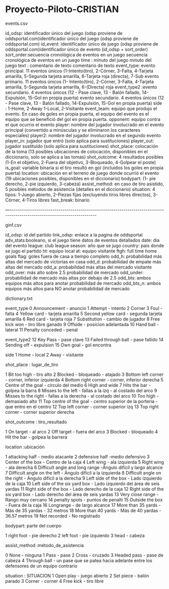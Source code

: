 # Proyecto-Piloto-CRISTIAN

events.csv

id_odsp: identificador único del juego (odsp proviene de oddsportal.com)identificador único del juego (odsp proviene de oddsportal.com)
id_event: identificador único de juego (odsp proviene de oddsportal.com)identificador único de evento (id_odsp + sort_order)
sort_order:secuencia cronológica de eventos en un juego secuencia cronológica de eventos en un juego
time : minuto del juego minuto del juego
text : comentario de texto comentario de texto
event_type: evento principal. 11 eventos únicos (1-Intento(tiro), 2-Córner, 3-Falta, 4-Tarjeta amarilla, 5-Segunda tarjeta amarilla, 6-Tarjeta roja (directa), 7-Sub evento primario. 11 eventos únicos (1- Intento(tiro), 2-Córner, 3-Falta, 4-Tarjeta amarilla, 5-Segunda tarjeta amarilla, 6-(Directa) roja
event_type2 :evento secundario. 4 eventos únicos (12 - Pase clave, 13 - Balón fallado, 14-Expulsión, 15-Gol en propia puerta) evento secundario. 4 eventos únicos (12 - Pase clave, 13 - Balón fallado, 14-Expulsión, 15-Gol en propia puerta)
side : 1-Home, 2-Away 1-Local, 2-Visitante
event_team: equipo que produjo el evento. En caso de goles en propia puerta, el equipo del evento es el equipo que se benefició del gol en propia puerta.
opponent: equipo contra el que ocurrio el evento
player: nombre del jugador involucrado en el evento principal (convertido a minúsculas y se eliminaron los caracteres especiales)
player2: nombre del jugador involucrado en el segundo evento
player_in: jugador que entró (solo aplica para sustituciones)
player_out: jugador sustituido (solo aplica para sustituciones)
shot_place: colocación de la toma (13 posibles ubicaciones de colocación, disponibles en el diccionario, solo se aplica a las tomas)
shot_outcome:  4 resultados posibles (1-En el objetivo, 2-Fuera del objetivo, 3-Bloqueado, 4-Golpear el poste)
is_goal: variable binaria si el tiro resultó en gol (incluidos los goles en propia puerta)
location: ubicación en el terreno de juego donde ocurrió el evento (19 ubicaciones posibles, disponibles en el diccionario)
bodypart:  (1- pie derecho, 2-pie izquierdo, 3-cabeza)
assist_method: en caso de tiro asistido, 5 posibles métodos de asistencia (detalles en el diccionario)
situation: 4 tipos: 1-Juego abierto, 2-Piezas fijas (excluyendo tiros libres directos), 3-Córner, 4-Tiros libres
fast_break: binario

—-------------------------------------------------------------------------------------------------------------------------


ginf.csv

id_odsp: id del partido
link_odsp: enlace a la pagina de oddsportal
adv_stats:booleano, si el juego tiene datos de eventos detallados
date: dia del evento
league: club league
season: año que se jugo
country: pais donde se jugo el partido
ht: equipo local
at: equipo visitante
ftgh: full time home goals
ftag: goles fuera de casa a tiempo completo
odd_h: probabilidad más altas del mercado de victorias en casa
odd_d: probabilidad de empate más altas del mercado
odd_a: probabilidad más altas del mercado visitante
odd_over: más alto sobre 2.5 probabilidad de mercado
odd_under: probabilidad de mercado más altas por debajo de 2.5
odd_bts: ambos equipos más altos para anotar probabilidad de mercado
odd_bts_n: ambos equipos más altos para NO anotar probabilidad de mercado

dictionary.txt

event_type
0	Announcement - anuncio
1	Attempt - intento
2	Corner
3	Foul - falta
4	Yellow card - tarjeta amarilla
5	Second yellow card - segunda tarjeta amarilla
6	Red card - tarjeta roja
7	Substitution - cambio de jugador
8	Free kick won - tiro libre ganado
9	Offside - posicion adelantada
10	Hand ball - lateral
11	Penalty conceded - penal


event_type2
12	Key Pass - pase clave
13	Failed through ball - pase fallido
14	Sending off - expulsion
15	Own goal - gol encontra


side
1	Home - local
2	Away - visitante


shot_place : lugar_de_tiro

1	Bit too high - tiro alto
2	Blocked - bloqueado - atajado
3	Bottom left corner - corner, inferior izquierda
4	Bottom right corner - corner, inferior derecha
5	Centre of the goal - circulo del medio
6	High and wide 
7	Hits the bar  - golpea la barra
8	Misses to the left - fallas a la izq - al costado del arco
9	Misses to the right - fallas a la derecha - al costado del arco
10	Too high - demasiado alto
11	Top centre of the goal - centro superior de la porteria - que entro en el centro
12	Top left corner - corner superior izq
13	Top right corner - corner superior derecha



shot_outcome : tiro_resultado

1	On target - al arco
2	Off target - fuera del arco
3	Blocked - bloqueado
4	Hit the bar - golpea la barrera


location :ubicación 

1 attacking half - medio atacante
2 defensive half -medio defensivo
3 Center of the box - Centro de la caja
4 Left wing - ala izquierda
5 Right wing - ala derecha
6 Difficult angle and long range -Ángulo difícil y largo alcance
7 Difficult angle on the left - Ángulo difícil a la izquierda
8 Difficult angle on the right - Ángulo difícil a la derecha
9 Left side of the box - Lado izquierdo de la caja
10 Left side of the six yard box - Lado izquierdo del área de seis yardas
11 Right side of the box - Lado derecho de la caja
12 Right side of the six yard box - Lado derecho del área de seis yardas
13 Very close range - Rango muy cercano
14 penalty spots - puntos de penalti
15 Outside the box - Fuera de la caja
16 Longrange - de largo alcance
17 More than 35 yards - Más de 35 yardas - 32 metros
18 More than 40 yards - Más de 40 yardas - 36.57 metros
19 Not recorded - No registrado



bodypart: parte del cuerpo


1	right foot - pie derecho
2	left foot - pie izquierdo
3	head - cabeza


assist_method :método_de_asistencia

0	None - ninguna
1	Pass - pase
2	Cross - cruzado
3	Headed pass - pase de cabeza
4	Through ball - un pase que se patea hacia adelante entre los defensores de un equipo contrario


situation : SITUACION 
1	Open play - juego abierto
2	Set piece - balón parado
3	Corner - corner
4	Free kick - tiro libre
